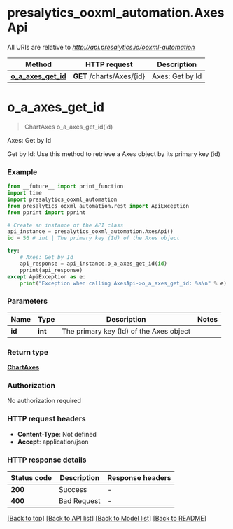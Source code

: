# presalytics_ooxml_automation.AxesApi

All URIs are relative to *http://api.presalytics.io/ooxml-automation*

Method | HTTP request | Description
------------- | ------------- | -------------
[**o_a_axes_get_id**](AxesApi.md#o_a_axes_get_id) | **GET** /charts/Axes/{id} | Axes: Get by Id


# **o_a_axes_get_id**
> ChartAxes o_a_axes_get_id(id)

Axes: Get by Id

Get by Id: Use this method to retrieve a Axes object by its primary key (id)

### Example

```python
from __future__ import print_function
import time
import presalytics_ooxml_automation
from presalytics_ooxml_automation.rest import ApiException
from pprint import pprint

# Create an instance of the API class
api_instance = presalytics_ooxml_automation.AxesApi()
id = 56 # int | The primary key (Id) of the Axes object

try:
    # Axes: Get by Id
    api_response = api_instance.o_a_axes_get_id(id)
    pprint(api_response)
except ApiException as e:
    print("Exception when calling AxesApi->o_a_axes_get_id: %s\n" % e)
```

### Parameters

Name | Type | Description  | Notes
------------- | ------------- | ------------- | -------------
 **id** | **int**| The primary key (Id) of the Axes object | 

### Return type

[**ChartAxes**](ChartAxes.md)

### Authorization

No authorization required

### HTTP request headers

 - **Content-Type**: Not defined
 - **Accept**: application/json

### HTTP response details
| Status code | Description | Response headers |
|-------------|-------------|------------------|
**200** | Success |  -  |
**400** | Bad Request |  -  |

[[Back to top]](#) [[Back to API list]](../README.md#documentation-for-api-endpoints) [[Back to Model list]](../README.md#documentation-for-models) [[Back to README]](../README.md)

